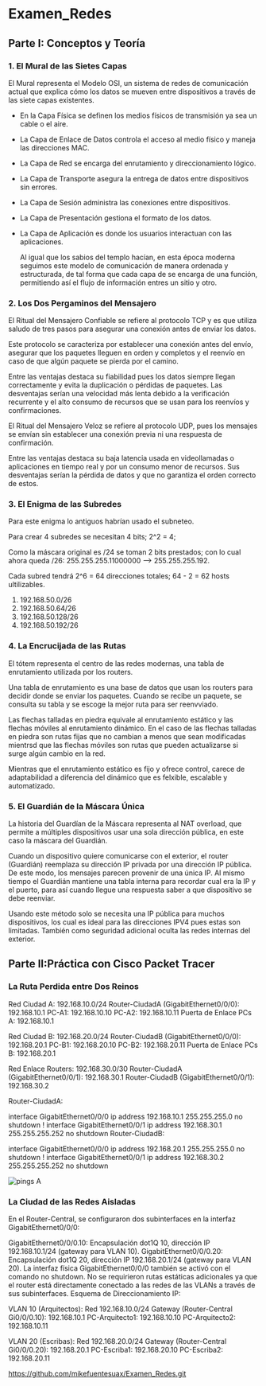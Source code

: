 # Examen_Redes
## Parte I: Conceptos y Teoría
### 1. El Mural de las Sietes Capas
El Mural representa el Modelo OSI, un sistema de redes de comunicación actual que explica cómo los datos se mueven entre dispositivos a través de las siete capas existentes.
* En la  Capa Física se definen los medios físicos de transmisión ya sea un cable o el aire.
* La Capa de Enlace de Datos controla el acceso al medio físico y maneja las direcciones MAC.
* La Capa de Red se encarga del enrutamiento y direccionamiento lógico.
* La Capa de Transporte asegura la entrega de datos entre dispositivos sin errores.
* La Capa de Sesión administra las conexiones entre dispositivos.
* La Capa de Presentación gestiona el formato de los datos.
* La Capa de Aplicación es donde los usuarios interactuan con las aplicaciones.

  Al igual que los sabios del templo hacían, en esta época moderna seguimos este modelo de comunicación de manera ordenada y estructurada, de tal forma que cada capa de se encarga de una función, permitiendo así el flujo de información entres un sitio y otro.

### 2. Los Dos Pergaminos del Mensajero
El Ritual del Mensajero Confiable se refiere al protocolo TCP y es que utiliza saludo de tres pasos para asegurar una conexión antes de enviar los datos.

Este protocolo se caracteriza por establecer una conexión antes del envío, asegurar que los paquetes lleguen en orden y completos y el reenvío en caso de que algún paquete se pierda por el camino.

Entre las ventajas destaca su fiabilidad pues los datos siempre llegan correctamente y evita la duplicación o pérdidas de paquetes. Las desventajas serían una velocidad más lenta debido a la verificación recurrente y el alto consumo de recursos que se usan para los reenvíos y confirmaciones.

El Ritual del Mensajero Veloz se refiere al protocolo UDP, pues los mensajes se envían sin establecer una conexión previa ni una respuesta de confirmación.

Entre las ventajas destaca su baja latencia usada en videollamadas o aplicaciones en tiempo real y por un consumo menor de recursos. Sus desventajas serían la pérdida de datos y que no garantiza el orden correcto de estos.

### 3. El Enigma de las Subredes
Para este enigma lo antiguos habrían usado el subneteo.

Para crear 4 subredes se necesitan 4 bits; 2^2 = 4;

Como la máscara original es /24 se toman 2 bits prestados; con lo cual ahora queda /26: 255.255.255.11000000 --> 255.255.255.192.

Cada subred tendrá 2^6 = 64 direcciones totales; 64 - 2 = 62 hosts ultilizables.
1. 192.168.50.0/26
2. 192.168.50.64/26
3. 192.168.50.128/26
4. 192.168.50.192/26

### 4. La Encrucijada de las Rutas
El tótem representa el centro de las redes modernas, una tabla de enrutamiento utilizada por los routers.

Una tabla de enrutamiento es una base de datos que usan los routers para decidir donde se enviar los paquetes. Cuando se recibe un paquete, se consulta su tabla y se escoge la mejor ruta para ser reenvviado.

Las flechas talladas en piedra equivale al enrutamiento estático y las flechas móviles al enrutamiento dinámico. En el caso de las flechas talladas en piedra son rutas fijas que no cambian a menos que sean modificadas mientrsd que las  flechas móviles son rutas que pueden actualizarse si surge algún cambio en la red.

Mientras que el enrutamiento estático es fijo y ofrece control, carece de adaptabilidad a diferencia del dinámico que es felxible, escalable y automatizado.

### 5. El Guardián de la Máscara Única
La historia del Guardían de la Máscara representa al NAT overload, que permite a múltiples dispositivos usar una sola dirección pública, en este caso la máscara del Guardián.

Cuando un dispositivo quiere comunicarse con el exterior, el router (Guardián) reemplaza su dirección IP privada por una dirección IP pública. De este modo, los mensajes parecen provenir de una única IP. Al mismo tiempo el Guardián mantiene una tabla interna para recordar cual era la IP y el puerto, para así cuando llegue una respuesta saber a que dispositivo se debe reenviar.

Usando este método solo se necesita una IP pública para muchos dispositivos, los cual es ideal para las direcciones IPV4 pues estas son limitadas. También como seguridad adicional oculta las redes internas del exterior.

## Parte II:Práctica con Cisco Packet Tracer
### La Ruta Perdida entre Dos Reinos

Red Ciudad A: 192.168.10.0/24
    Router-CiudadA (GigabitEthernet0/0/0): 192.168.10.1
    PC-A1: 192.168.10.10
    PC-A2: 192.168.10.11
    Puerta de Enlace PCs A: 192.168.10.1

Red Ciudad B: 192.168.20.0/24
    Router-CiudadB (GigabitEthernet0/0/0): 192.168.20.1
    PC-B1: 192.168.20.10
    PC-B2: 192.168.20.11
    Puerta de Enlace PCs B: 192.168.20.1

Red Enlace Routers: 192.168.30.0/30
    Router-CiudadA (GigabitEthernet0/0/1): 192.168.30.1
    Router-CiudadB (GigabitEthernet0/0/1): 192.168.30.2

Router-CiudadA:

interface GigabitEthernet0/0/0
 ip address 192.168.10.1 255.255.255.0
 no shutdown
!
interface GigabitEthernet0/0/1
 ip address 192.168.30.1 255.255.255.252
 no shutdown
Router-CiudadB:

interface GigabitEthernet0/0/0
 ip address 192.168.20.1 255.255.255.0
 no shutdown
!
interface GigabitEthernet0/0/1
 ip address 192.168.30.2 255.255.255.252
 no shutdown

 ![pings A](./)

### La Ciudad de las Redes Aisladas

En el Router-Central, se configuraron dos subinterfaces en la interfaz GigabitEthernet0/0/0:

GigabitEthernet0/0/0.10: Encapsulación dot1Q 10, dirección IP 192.168.10.1/24 (gateway para VLAN 10).
GigabitEthernet0/0/0.20: Encapsulación dot1Q 20, dirección IP 192.168.20.1/24 (gateway para VLAN 20). La interfaz física GigabitEthernet0/0/0 también se activó con el comando no shutdown. No se requirieron rutas estáticas adicionales ya que el router está directamente conectado a las redes de las VLANs a través de sus subinterfaces.
Esquema de Direccionamiento IP:

VLAN 10 (Arquitectos): Red 192.168.10.0/24
    Gateway (Router-Central Gi0/0/0.10): 192.168.10.1
    PC-Arquitecto1: 192.168.10.10
    PC-Arquitecto2: 192.168.10.11

VLAN 20 (Escribas): Red 192.168.20.0/24
    Gateway (Router-Central Gi0/0/0.20): 192.168.20.1
    PC-Escriba1: 192.168.20.10
    PC-Escriba2: 192.168.20.11

 

https://github.com/mikefuentesuax/Examen_Redes.git
